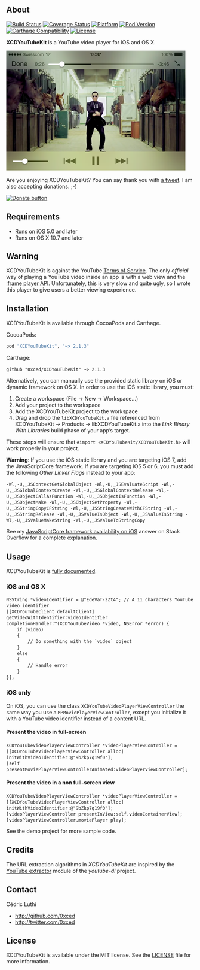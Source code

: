 ## About

[![Build Status](https://img.shields.io/travis/0xced/XCDYouTubeKit/master.svg?style=flat)](https://travis-ci.org/0xced/XCDYouTubeKit)
[![Coverage Status](https://img.shields.io/coveralls/0xced/XCDYouTubeKit/master.svg?style=flat)](https://coveralls.io/r/0xced/XCDYouTubeKit?branch=master)
[![Platform](https://img.shields.io/cocoapods/p/XCDYouTubeKit.svg?style=flat)](http://cocoadocs.org/docsets/XCDYouTubeKit/)
[![Pod Version](https://img.shields.io/cocoapods/v/XCDYouTubeKit.svg?style=flat)](http://cocoadocs.org/docsets/XCDYouTubeKit/)
[![Carthage Compatibility](https://img.shields.io/badge/carthage-✓-f2a77e.svg?style=flat)](https://github.com/Carthage/Carthage/)
[![License](https://img.shields.io/cocoapods/l/XCDYouTubeKit.svg?style=flat)](LICENSE)

**XCDYouTubeKit** is a YouTube video player for iOS and OS X.

<img src="Screenshots/XCDYouTubeVideoPlayerViewController.png" width="480" height="320">

Are you enjoying XCDYouTubeKit? You can say thank you with [a tweet](https://twitter.com/intent/tweet?text=%400xced%20Thank%20you%20for%20XCDYouTubeKit%2E). I am also accepting donations. ;-)

[![Donate button](https://www.paypalobjects.com/en_US/i/btn/btn_donateCC_LG.gif)](https://www.paypal.com/cgi-bin/webscr?cmd=_s-xclick&hosted_button_id=MGEPRSNQFMV3W)

## Requirements

- Runs on iOS 5.0 and later
- Runs on OS X 10.7 and later

## Warning

XCDYouTubeKit is against the YouTube [Terms of Service](https://www.youtube.com/t/terms). The only *official* way of playing a YouTube video inside an app is with a web view and the [iframe player API](https://developers.google.com/youtube/iframe_api_reference). Unfortunately, this is very slow and quite ugly, so I wrote this player to give users a better viewing experience.

## Installation

XCDYouTubeKit is available through CocoaPods and Carthage.

CocoaPods:
```ruby
pod "XCDYouTubeKit", "~> 2.1.3"
```

Carthage:
```objc
github "0xced/XCDYouTubeKit" ~> 2.1.3
```

Alternatively, you can manually use the provided static library on iOS or dynamic framework on OS X. In order to use the iOS static library, you must:

1. Create a workspace (File → New → Workspace…)
2. Add your project to the workspace
3. Add the XCDYouTubeKit project to the workspace
4. Drag and drop the `libXCDYouTubeKit.a` file referenced from XCDYouTubeKit → Products → libXCDYouTubeKit.a into the *Link Binary With Libraries* build phase of your app’s target.

These steps will ensure that `#import <XCDYouTubeKit/XCDYouTubeKit.h>` will work properly in your project.

**Warning**: If you use the iOS static library and you are targeting iOS 7, add the JavaScriptCore framework. If you are targeting iOS 5 or 6, you must add the following *Other Linker Flags* instead to your app:

```
-Wl,-U,_JSContextGetGlobalObject -Wl,-U,_JSEvaluateScript -Wl,-U,_JSGlobalContextCreate -Wl,-U,_JSGlobalContextRelease -Wl,-U,_JSObjectCallAsFunction -Wl,-U,_JSObjectIsFunction -Wl,-U,_JSObjectMake -Wl,-U,_JSObjectSetProperty -Wl,-U,_JSStringCopyCFString -Wl,-U,_JSStringCreateWithCFString -Wl,-U,_JSStringRelease -Wl,-U,_JSValueIsObject -Wl,-U,_JSValueIsString -Wl,-U,_JSValueMakeString -Wl,-U,_JSValueToStringCopy
```

See my [JavaScriptCore framework availability on iOS](http://stackoverflow.com/questions/23514579/javascriptcore-framework-availability-on-ios/23514580#23514580) answer on Stack Overflow for a complete explanation.


## Usage

XCDYouTubeKit is [fully documented](http://cocoadocs.org/docsets/XCDYouTubeKit/).

### iOS and OS X

```objc
NSString *videoIdentifier = @"EdeVaT-zZt4"; // A 11 characters YouTube video identifier
[[XCDYouTubeClient defaultClient] getVideoWithIdentifier:videoIdentifier completionHandler:^(XCDYouTubeVideo *video, NSError *error) {
	if (video)
	{
		// Do something with the `video` object
	}
	else
	{
		// Handle error
	}
}];
```

### iOS only

On iOS, you can use the class `XCDYouTubeVideoPlayerViewController` the same way you use a `MPMoviePlayerViewController`, except you initialize it with a YouTube video identifier instead of a content URL.

#### Present the video in full-screen

```objc
XCDYouTubeVideoPlayerViewController *videoPlayerViewController = [[XCDYouTubeVideoPlayerViewController alloc] initWithVideoIdentifier:@"9bZkp7q19f0"];
[self presentMoviePlayerViewControllerAnimated:videoPlayerViewController];
```

#### Present the video in a non full-screen view

```objc
XCDYouTubeVideoPlayerViewController *videoPlayerViewController = [[XCDYouTubeVideoPlayerViewController alloc] initWithVideoIdentifier:@"9bZkp7q19f0"];
[videoPlayerViewController presentInView:self.videoContainerView];
[videoPlayerViewController.moviePlayer play];
```

See the demo project for more sample code.

## Credits

The URL extraction algorithms in *XCDYouTubeKit* are inspired by the [YouTube extractor](https://github.com/rg3/youtube-dl/blob/master/youtube_dl/extractor/youtube.py) module of the *youtube-dl* project.

## Contact

Cédric Luthi

- http://github.com/0xced
- http://twitter.com/0xced

## License

XCDYouTubeKit is available under the MIT license. See the [LICENSE](LICENSE) file for more information.
